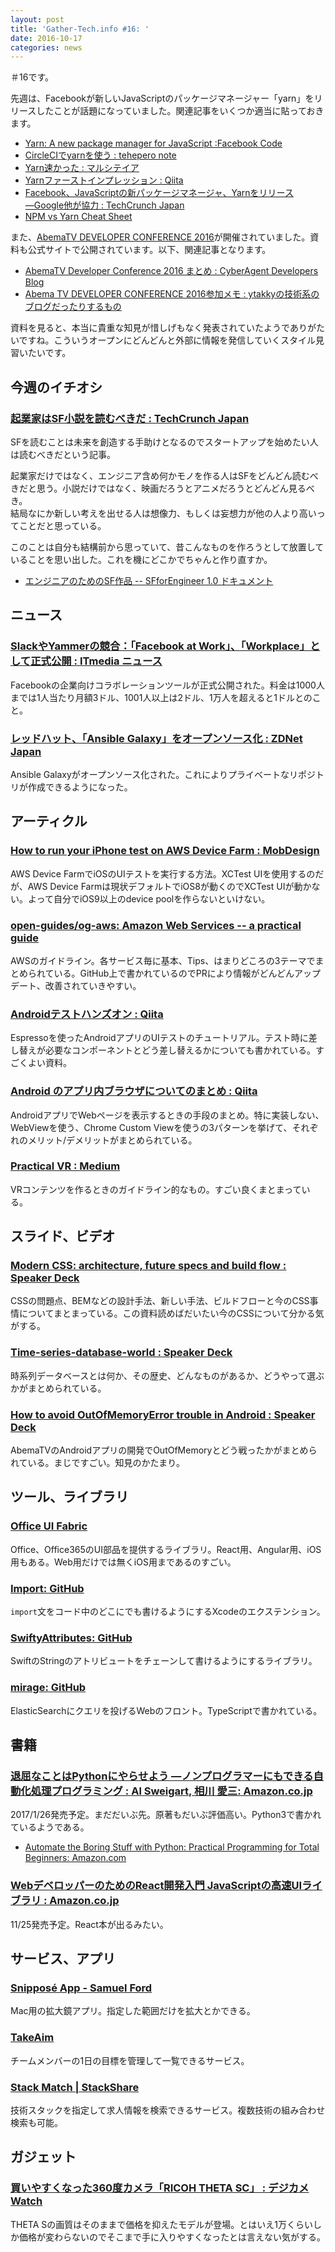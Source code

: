 ```yaml
---
layout: post
title: 'Gather-Tech.info #16: '
date: 2016-10-17
categories: news
---
```


＃16です。

先週は、Facebookが新しいJavaScriptのパッケージマネージャー「yarn」をリリースしたことが話題になっていました。関連記事をいくつか適当に貼っておきます。

- [Yarn: A new package manager for JavaScript :Facebook Code](https://code.facebook.com/posts/1840075619545360)
- [CircleCIでyarnを使う : tehepero note](http://blog.stormcat.io/entry/circleci-npm-yarn)
- [Yarn速かった : マルシテイア](http://amagitakayosi.hatenablog.com/entry/2016/10/12/113610)
- [Yarnファーストインプレッション : Qiita](http://qiita.com/mizchi/items/1002fde0de10e7c54fb2)
- [Facebook、JavaScriptの新パッケージマネージャ、Yarnをリリース―Google他が協力 : TechCrunch Japan](http://jp.techcrunch.com/2016/10/12/20161011facebook-partners-with-google-others-to-launch-a-new-javascript-package-manager/)
- [NPM vs Yarn Cheat Sheet](https://shift.infinite.red/npm-vs-yarn-cheat-sheet-8755b092e5cc#.exf9pev5p)

また、[AbemaTV DEVELOPER CONFERENCE 2016](http://developer.abema.io/)が開催されていました。資料も公式サイトで公開されています。以下、関連記事となります。

- [AbemaTV Developer Conference 2016 まとめ : CyberAgent Developers Blog](https://developers.cyberagent.co.jp/blog/archives/1010/)
- [Abema TV DEVELOPER CONFERENCE 2016参加メモ : ytakkyの技術系のブログだったりするもの](http://ytacky.hatenablog.com/entry/2016/10/15/235839)

資料を見ると、本当に貴重な知見が惜しげもなく発表されていたようでありがたいですね。こういうオープンにどんどんと外部に情報を発信していくスタイル見習いたいです。

## 今週のイチオシ

### [起業家はSF小説を読むべきだ : TechCrunch Japan](http://jp.techcrunch.com/2016/10/10/20161008the-importance-of-science-fiction-to-entrepreneurship/)

SFを読むことは未来を創造する手助けとなるのでスタートアップを始めたい人は読むべきだという記事。

起業家だけではなく、エンジニア含め何かモノを作る人はSFをどんどん読むべきだと思う。小説だけではなく、映画だろうとアニメだろうとどんどん見るべき。  
結局なにか新しい考えを出せる人は想像力、もしくは妄想力が他の人より高いってことだと思っている。

このことは自分も結構前から思っていて、昔こんなものを作ろうとして放置していることを思い出した。これを機にどこかでちゃんと作り直すか。

- [エンジニアのためのSF作品 -- SFforEngineer 1.0 ドキュメント](http://sf-for-engeneer.readthedocs.io/ja/latest/index.html)

## ニュース

### [SlackやYammerの競合：「Facebook at Work」、「Workplace」として正式公開 : ITmedia ニュース](http://www.itmedia.co.jp/news/articles/1610/11/news054.html)

Facebookの企業向けコラボレーションツールが正式公開された。料金は1000人までは1人当たり月額3ドル、1001人以上は2ドル、1万人を超えると1ドルとのこと。

### [レッドハット、「Ansible Galaxy」をオープンソース化 : ZDNet Japan](http://japan.zdnet.com/article/35090368/)

Ansible Galaxyがオープンソース化された。これによりプライベートなリポジトリが作成できるようになった。

## アーティクル

### [How to run your iPhone test on AWS Device Farm : MobDesign](http://www.mobdesignapps.fr/blog/2016/9/17/running-your-test-on-aws-device-farm)

AWS Device FarmでiOSのUIテストを実行する方法。XCTest UIを使用するのだが、AWS Device Farmは現状デフォルトでiOS8が動くのでXCTest UIが動かない。よって自分でiOS9以上のdevice poolを作らないといけない。

### [open-guides/og-aws: Amazon Web Services -- a practical guide](https://github.com/open-guides/og-aws)

AWSのガイドライン。各サービス毎に基本、Tips、はまりどころの3テーマでまとめられている。GitHub上で書かれているのでPRにより情報がどんどんアップデート、改善されていきやすい。

### [Androidテストハンズオン : Qiita](http://qiita.com/cattaka/items/83f7a82ce80f352ef7c9)

Espressoを使ったAndroidアプリのUIテストのチュートリアル。テスト時に差し替えが必要なコンポーネントとどう差し替えるかについても書かれている。すごくよい資料。

### [Android のアプリ内ブラウザについてのまとめ : Qiita](http://qiita.com/otofu_square/items/3153dc75438acb3f71d0)

AndroidアプリでWebページを表示するときの手段のまとめ。特に実装しない、WebViewを使う、Chrome Custom Viewを使うの3パターンを挙げて、それぞれのメリット/デメリットがまとめられている。

### [Practical VR : Medium](https://medium.com/@hitsmachines/practical-vr-ce80427e8e9d#.n5rff2dfj)

VRコンテンツを作るときのガイドライン的なもの。すごい良くまとまっている。

## スライド、ビデオ

### [Modern CSS: architecture, future specs and build flow : Speaker Deck](https://speakerdeck.com/morishitter/modern-css-architecture-future-specs-and-build-flow)

CSSの問題点、BEMなどの設計手法、新しい手法、ビルドフローと今のCSS事情についてまとまっている。この資料読めばだいたい今のCSSについて分かる気がする。

### [Time-series-database-world : Speaker Deck](https://speakerdeck.com/rrreeeyyy/time-series-database-world)

時系列データベースとは何か、その歴史、どんなものがあるか、どうやって選ぶかがまとめられている。

### [How to avoid OutOfMemoryError trouble in Android : Speaker Deck](https://speakerdeck.com/wasabeef/how-to-avoid-outofmemoryerror-trouble-in-android)

AbemaTVのAndroidアプリの開発でOutOfMemoryとどう戦ったかがまとめられている。まじですごい。知見のかたまり。

## ツール、ライブラリ

### [Office UI Fabric](http://dev.office.com/fabric)

Office、Office365のUI部品を提供するライブラリ。React用、Angular用、iOS用もある。Web用だけでは無くiOS用まであるのすごい。

### [Import: GitHub](https://github.com/markohlebar/Import)

`import`文をコード中のどこにでも書けるようにするXcodeのエクステンション。

### [SwiftyAttributes: GitHub](https://github.com/eddiekaiger/SwiftyAttributes)

SwiftのStringのアトリビュートをチェーンして書けるようにするライブラリ。

### [mirage: GitHub](https://github.com/appbaseio/mirage)

ElasticSearchにクエリを投げるWebのフロント。TypeScriptで書かれている。

## 書籍

### [退屈なことはPythonにやらせよう ―ノンプログラマーにもできる自動化処理プログラミング : Al Sweigart, 相川 愛三: Amazon.co.jp](https://www.amazon.co.jp/%E9%80%80%E5%B1%88%E3%81%AA%E3%81%93%E3%81%A8%E3%81%AFPython%E3%81%AB%E3%82%84%E3%82%89%E3%81%9B%E3%82%88%E3%81%86-_%E3%83%8E%E3%83%B3%E3%83%97%E3%83%AD%E3%82%B0%E3%83%A9%E3%83%9E%E3%83%BC%E3%81%AB%E3%82%82%E3%81%A7%E3%81%8D%E3%82%8B%E8%87%AA%E5%8B%95%E5%8C%96%E5%87%A6%E7%90%86%E3%83%97%E3%83%AD%E3%82%B0%E3%83%A9%E3%83%9F%E3%83%B3%E3%82%B0-Al-Sweigart/dp/487311778X/)

2017/1/26発売予定。まだだいぶ先。原著もだいぶ評価高い。Python3で書かれているようである。

- [Automate the Boring Stuff with Python: Practical Programming for Total Beginners: Amazon.com](https://www.amazon.com/gp/product/1593275994/)

### [WebデベロッパーのためのReact開発入門 JavaScriptの高速UIライブラリ : Amazon.co.jp](https://www.amazon.co.jp/dp/4295000337/)

11/25発売予定。React本が出るみたい。

## サービス、アプリ

### [Snipposé App - Samuel Ford](http://www.samuelwford.com/snippose)

Mac用の拡大鏡アプリ。指定した範囲だけを拡大とかできる。

### [TakeAim](http://www.takeaim.io/)

チームメンバーの1日の目標を管理して一覧できるサービス。

### [Stack Match | StackShare](http://stackshare.io/match)

技術スタックを指定して求人情報を検索できるサービス。複数技術の組み合わせ検索も可能。

## ガジェット

### [買いやすくなった360度カメラ「RICOH THETA SC」 : デジカメ Watch](http://dc.watch.impress.co.jp/docs/news/1024460.html)

THETA Sの画質はそのままで価格を抑えたモデルが登場。とはいえ1万くらいしか価格が変わらないのでそこまで手に入りやすくなったとは言えない気がする。
